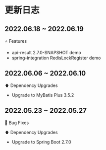 # 更新日志

## 2022.06.18 ~ 2022.06.19

:star: Features

- api-result 2.7.0-SNAPSHOT demo
- spring-integration RedisLockRegister demo



## 2022.06.06 ~ 2022.06.10

:arrow_up: Dependency Upgrades

- Upgrade to MyBatis Plus 3.5.2



## 2022.05.23 ~ 2022.05.27

:bug: Bug Fixes

:arrow_up: Dependency Upgrades

- Upgrade to Spring Boot 2.7.0